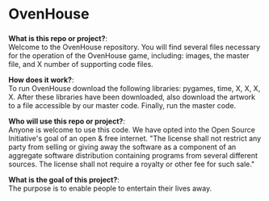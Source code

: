 ###
# OvenHouse
###

**What is this repo or project?**: </br>
Welcome to the OvenHouse repository. You will find several files necessary for the operation of the OvenHouse game, including: images, the master file, and X number of supporting code files.

**How does it work?**: </br>
To run OvenHouse download the following libraries: pygames, time, X, X, X, X. After these libraries have been downloaded, also download the artwork to a file accessible by our master code. Finally, run the master code.

**Who will use this repo or project?**: </br>
Anyone is welcome to use this code. We have opted into the Open Source Initiative's goal of an open & free internet. 
"The license shall not restrict any party from selling or giving away the software as a component of an aggregate software distribution containing programs from several different sources. The license shall not require a royalty or other fee for such sale."

**What is the goal of this project?**: </br>
The purpose is to enable people to entertain their lives away.

